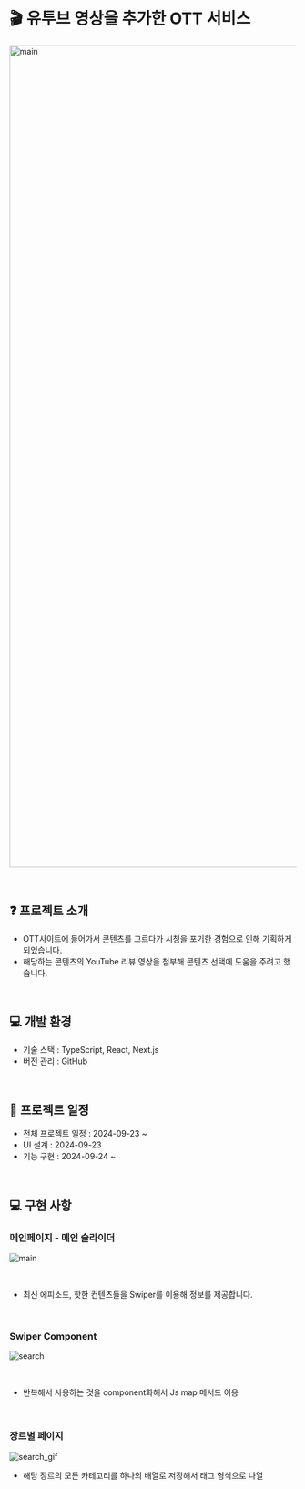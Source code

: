 # 🎬 유투브 영상을 추가한 OTT 서비스
<a><img src="https://github.com/user-attachments/assets/0ad7b8d4-43e5-4a51-a90b-5fecd7728fb3" width="1444" alt="main" /></a>

<br>

## ❓ 프로젝트 소개

- OTT사이트에 들어가서 콘텐츠를 고르다가 시청을 포기한 경험으로 인해 기획하게 되었습니다.
- 해당하는 콘텐츠의 YouTube 리뷰 영상을 첨부해 콘텐츠 선택에 도움을 주려고 했습니다.

<br>

## 💻 개발 환경

- 기술 스택 : TypeScript, React, Next.js
- 버전 관리 : GitHub

<br>

## 📅 프로젝트 일정

- 전체 프로젝트 일정 : 2024-09-23 ~
- UI 설계 : 2024-09-23
- 기능 구현 : 2024-09-24 ~ 

<br>

## 💻 구현 사항

### 메인페이지 - 메인 슬라이더
<a><img src="https://github.com/user-attachments/assets/fc10c220-06f2-4e91-b606-3d1e2a2077fd" alt="main"/></a>

<br>

- 최신 에피소드, 핫한 컨텐츠들을 Swiper를 이용해 정보를 제공합니다.

<br>

### Swiper Component
<a><img src="https://github.com/user-attachments/assets/85b4940f-d8db-426a-88a4-76359f6c3d9d" alt="search"/></a>

<br>

- 반복해서 사용하는 것을 component화해서 Js map 메서드 이용
  
<br>

### 장르별 페이지
<a><img src="https://github.com/user-attachments/assets/30bf68d5-ffb5-4075-a616-8088f40f5e1a" alt="search_gif"/></a>

- 해당 장르의 모든 카테고리를 하나의 배열로 저장해서 태그 형식으로 나열





